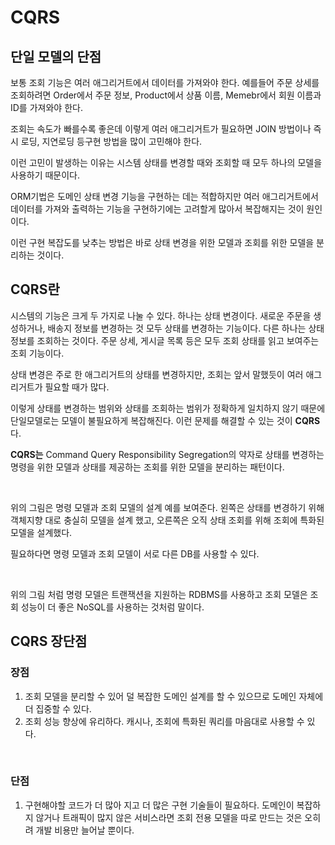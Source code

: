 # CQRS

## 단일 모델의 단점&#x20;

보통 조회 기능은 여러 애그리거트에서 데이터를 가져와야 한다. 예를들어 주문 상세를 조회하려면 Order에서 주문 정보, Product에서 상품 이름, Memebr에서 회원 이름과 ID를 가져와야 한다.&#x20;

조회는 속도가 빠를수록 좋은데 이렇게 여러 애그리거트가 필요하면 JOIN 방법이나 즉시 로딩, 지연로딩 등구현 방법을 많이 고민해야 한다.&#x20;

이런 고민이 발생하는 이유는 시스템 상태를 변경할 때와 조회할 때 모두 하나의 모델을 사용하기 때문이다.&#x20;

ORM기법은 도메인 상태 변경 기능을 구현하는 데는 적합하지만 여러 애그리거트에서 데이터를 가져와 출력하는 기능을 구현하기에는 고려할게 많아서 복잡해지는 것이 원인이다.&#x20;

이런 구현 복잡도를 낮추는 방법은 바로 상태 변경을 위한 모델과 조회를 위한 모델을 분리하는 것이다.



## CQRS란&#x20;

시스템의 기능은 크게 두 가지로 나눌 수 있다. 하나는 상태 변경이다. 새로운 주문을 생성하거나, 배송지 정보를 변경하는 것 모두 상태를 변경하는 기능이다. 다른 하나는 상태 정보를 조회하는 것이다. 주문 상세, 게시글 목록 등은 모두 조회 상태를 읽고 보여주는 조회 기능이다.&#x20;

상태 변경은 주로 한 애그리거트의 상태를 변경하지만, 조회는 앞서 말했듯이 여러 애그리거트가 필요할 때가 많다.&#x20;

이렇게 상태를 변경하는 범위와 상태를 조회하는 범위가 정확하게 일치하지 않기 때문에 단일모델로는 모델이 불필요하게 복잡해진다. 이런 문제를 해결할 수 있는 것이 **CQRS**다.

**CQRS는** Command Query Responsibility Segregation의 약자로 상태를 변경하는 명령을 위한 모델과 상태를 제공하는 조회를 위한 모델을 분리하는 패턴이다.

<figure><img src="../../../.gitbook/assets/스크린샷 2023-02-15 오후 5.42.43.png" alt=""><figcaption></figcaption></figure>

위의 그림은 명령 모델과 조회 모델의 설계 예를 보여준다. 왼쪽은 상태를 변경하기 위해 객체지향 대로 충실히 모델을 설계 했고, 오른쪽은 오직 상태 조회를 위해 조회에 특화된 모델을 설계했다.&#x20;

필요하다면 명령 모델과 조회 모델이 서로 다른 DB를 사용할 수 있다.

&#x20;

<figure><img src="../../../.gitbook/assets/스크린샷 2023-02-15 오후 5.46.33.png" alt=""><figcaption></figcaption></figure>

위의 그림 처럼 명령 모델은 트랜잭션을 지원하는 RDBMS를 사용하고 조회 모델은 조회 성능이 더 좋은 NoSQL를 사용하는 것처럼 말이다.

## CQRS 장단점

### 장점&#x20;

1. 조회 모델을 분리할 수 있어 덜 복잡한 도메인 설계를 할 수 있으므로 도메인 자체에 더 집중할 수 있다.&#x20;
2. 조회 성능 향상에 유리하다. 캐시나, 조회에 특화된 쿼리를 마음대로 사용할 수 있다.

<figure><img src="../../../.gitbook/assets/스크린샷 2023-02-15 오후 5.53.23.png" alt=""><figcaption></figcaption></figure>

### 단점&#x20;

1. 구현해야할 코드가 더 많아 지고 더 많은 구현 기술들이 필요하다. 도메인이 복잡하지 않거나 트래픽이 많지 않은 서비스라면 조회 전용 모델을 따로 만드는 것은 오히려 개발 비용만 늘어날 뿐이다.&#x20;

